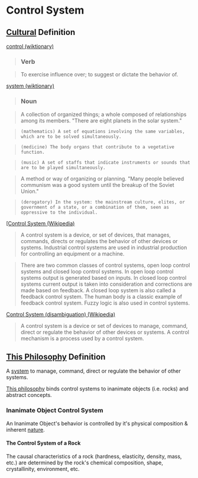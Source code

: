 # Control System

## [Cultural](./culture.md) Definition

<a href="http://en.wiktionary.org/wiki/control" target="_blank">control (wiktionary)</a>

> ### Verb

> To exercise influence over; to suggest or dictate the behavior of.

<a href="http://en.wiktionary.org/wiki/system" target="_blank">system (wiktionary)</a>

> ### Noun

> A collection of organized things; a whole composed of relationships among its members. "There are eight planets in the solar system."

>     (mathematics) A set of equations involving the same variables, which are to be solved simultaneously.

>     (medicine) The body organs that contribute to a vegetative function.

>     (music) A set of staffs that indicate instruments or sounds that are to be played simultaneously.

> A method or way of organizing or planning. "Many people believed communism was a good system until the breakup of the Soviet Union."

>     (derogatory) In the system: the mainstream culture, elites, or government of a state, or a combination of them, seen as oppressive to the individual.

<a href="https://en.wikipedia.org/wiki/Control_system" target="_blank">[Control System (Wikipedia)</a>

> A control system is a device, or set of devices, that manages, commands, directs or regulates the behavior of other devices or systems. Industrial control systems are used in industrial production for controlling an equipment or a machine.

> There are two common classes of control systems, open loop control systems and closed loop control systems. In open loop control systems output is generated based on inputs. In closed loop control systems current output is taken into consideration and corrections are made based on feedback. A closed loop system is also called a feedback control system. The human body is a classic example of feedback control system. Fuzzy logic is also used in control systems.

<a href="https://en.wikipedia.org/wiki/Control_system_(disambiguation)" target="_blank">Control System (disambiguation) (Wikipedia)</a>

> A control system is a device or set of devices to manage, command, direct or regulate the behavior of other devices or systems. A control mechanism is a process used by a control system.

## [This Philosophy](./this-philosophy.md) Definition

A [system](./system.md) to manage, command, direct or regulate the behavior of other systems.

[This philosophy](./this-philosophy.md) binds control systems to inanimate objects (i.e. rocks) and abstract concepts.

### Inanimate Object Control System

An Inanimate Object's behavior is controlled by it's physical composition & inherent [nature](./nature.md).

#### The Control System of a Rock

The causal characteristics of a rock (hardness, elasticity, density, mass, etc.) are determined by the rock's chemical composition, shape, crystallinity, environment, etc.
